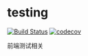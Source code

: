 # testing

[![Build Status](https://travis-ci.org/zhao-jun/testing.svg?branch=master)](https://travis-ci.org/zhao-jun/testing)
[![codecov](https://codecov.io/gh/zhao-jun/testing/branch/master/graph/badge.svg)](https://codecov.io/gh/zhao-jun/testing)

前端测试相关

